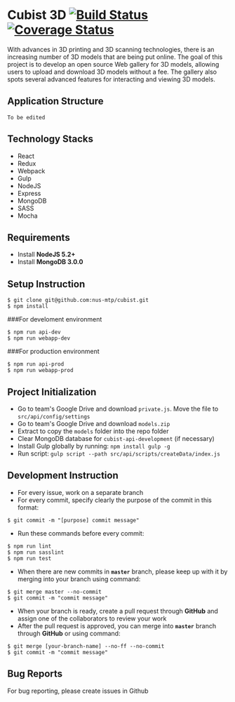 # Cubist 3D [![Build Status](https://travis-ci.org/nus-mtp/cubist.svg?branch=master)](https://travis-ci.org/nus-mtp/cubist) [![Coverage Status](https://coveralls.io/repos/nus-mtp/cubist/badge.svg?branch=master&service=github)](https://coveralls.io/github/nus-mtp/cubist?branch=master)
With advances in 3D printing and 3D scanning technologies, there is an increasing number of 3D models that are being put online. The goal of this project is to develop an open source Web gallery for 3D models, allowing users to upload and download 3D models without a fee. The gallery also spots several advanced features for interacting and viewing 3D models.

## Application Structure
`To be edited`

## Technology Stacks
* React
* Redux
* Webpack
* Gulp
* NodeJS
* Express
* MongoDB
* SASS
* Mocha

## Requirements
* Install **NodeJS 5.2+**
* Install **MongoDB 3.0.0**

## Setup Instruction

```
$ git clone git@github.com:nus-mtp/cubist.git
$ npm install
```

###For develoment environment

```
$ npm run api-dev
$ npm run webapp-dev
```

###For production environment

```
$ npm run api-prod
$ npm run webapp-prod
```

## Project Initialization
* Go to team's Google Drive and download `private.js`. Move the file to `src/api/config/settings`
* Go to team's Google Drive and download `models.zip`
* Extract to copy the `models` folder into the repo folder
* Clear MongoDB database for `cubist-api-development` (if necessary)
* Install Gulp globally by running: `npm install gulp -g`
* Run script: `gulp script --path src/api/scripts/createData/index.js`

## Development Instruction
* For every issue, work on a separate branch
* For every commit, specify clearly the purpose of the commit in this format:

```
$ git commit -m "[purpose] commit message"
```

* Run these commands before every commit:

```
$ npm run lint
$ npm run sasslint
$ npm run test
```

* When there are new commits in **`master`** branch, please keep up with it by merging into your branch using command:

```
$ git merge master --no-commit
$ git commit -m "commit message"
```

* When your branch is ready, create a pull request through **GitHub** and assign one of the collaborators to review your work
* After the pull request is approved, you can merge into **`master`** branch through **GitHub** or using command:

```
$ git merge [your-branch-name] --no-ff --no-commit
$ git commit -m "commit message"
```

## Bug Reports
For bug reporting, please create issues in Github
